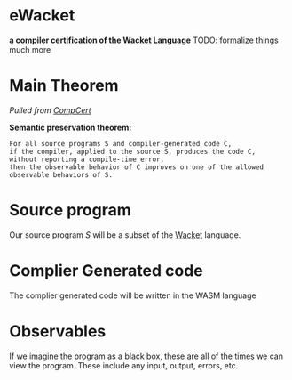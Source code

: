 # eWacket
**a compiler certification of the Wacket Language**
TODO: formalize things much more

# Main Theorem  
*Pulled from [CompCert](https://compcert.org/man/manual001.html)*

**Semantic preservation theorem:** 

    For all source programs ‍S and compiler-generated code ‍C, 
    if the compiler, applied to the source S, produces the code C, 
    without reporting a compile-time error, 
    then the observable behavior of C improves on one of the allowed observable behaviors of ‍S.


# Source program
Our source program *S* will be a subset of the [Wacket](https://github.com/stefanhts/wacket) language.

# Complier Generated code
The complier generated code will be written in the WASM language

# Observables
If we imagine the program as a black box, these are all of the times we can view the program. 
These include any input, output, errors, etc.
